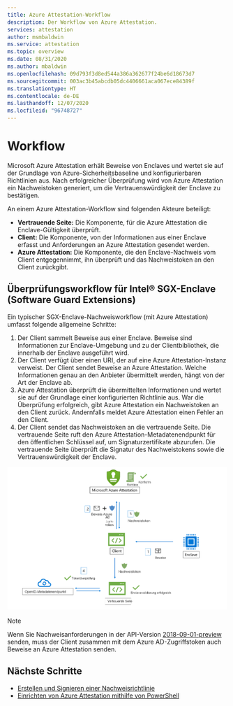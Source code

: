 ```yaml
---
title: Azure Attestation-Workflow
description: Der Workflow von Azure Attestation.
services: attestation
author: msmbaldwin
ms.service: attestation
ms.topic: overview
ms.date: 08/31/2020
ms.author: mbaldwin
ms.openlocfilehash: 09d793f3d8ed544a386a362677f24be6d18673d7
ms.sourcegitcommit: 003ac3b45abcdb05dc4406661aca067ece84389f
ms.translationtype: HT
ms.contentlocale: de-DE
ms.lasthandoff: 12/07/2020
ms.locfileid: "96748727"
---
```

# <a name="workflow"></a>Workflow

Microsoft Azure Attestation erhält Beweise von Enclaves und wertet sie auf der Grundlage von Azure-Sicherheitsbaseline und konfigurierbaren Richtlinien aus. Nach erfolgreicher Überprüfung wird von Azure Attestation ein Nachweistoken generiert, um die Vertrauenswürdigkeit der Enclave zu bestätigen.

An einem Azure Attestation-Workflow sind folgenden Akteure beteiligt:

- **Vertrauende Seite:** Die Komponente, für die Azure Attestation die Enclave-Gültigkeit überprüft. 
- **Client:** Die Komponente, von der Informationen aus einer Enclave erfasst und Anforderungen an Azure Attestation gesendet werden. 
- **Azure Attestation:** Die Komponente, die den Enclave-Nachweis vom Client entgegennimmt, ihn überprüft und das Nachweistoken an den Client zurückgibt.


## <a name="intel-software-guard-extensions-sgx-enclave-validation-work-flow"></a>Überprüfungsworkflow für Intel® SGX-Enclave (Software Guard Extensions)

Ein typischer SGX-Enclave-Nachweisworkflow (mit Azure Attestation) umfasst folgende allgemeine Schritte:

1. Der Client sammelt Beweise aus einer Enclave. Beweise sind Informationen zur Enclave-Umgebung und zu der Clientbibliothek, die innerhalb der Enclave ausgeführt wird.
1. Der Client verfügt über einen URI, der auf eine Azure Attestation-Instanz verweist. Der Client sendet Beweise an Azure Attestation. Welche Informationen genau an den Anbieter übermittelt werden, hängt von der Art der Enclave ab.
1. Azure Attestation überprüft die übermittelten Informationen und wertet sie auf der Grundlage einer konfigurierten Richtlinie aus. War die Überprüfung erfolgreich, gibt Azure Attestation ein Nachweistoken an den Client zurück. Andernfalls meldet Azure Attestation einen Fehler an den Client. 
1. Der Client sendet das Nachweistoken an die vertrauende Seite. Die vertrauende Seite ruft den Azure Attestation-Metadatenendpunkt für den öffentlichen Schlüssel auf, um Signaturzertifikate abzurufen. Die vertrauende Seite überprüft die Signatur des Nachweistokens sowie die Vertrauenswürdigkeit der Enclave. 

![Überprüfungsflow für SGX-Enclave](./media/sgx-validation-flow.png)

> [!Note]
> Wenn Sie Nachweisanforderungen in der API-Version [2018-09-01-preview](https://github.com/Azure/azure-rest-api-specs/tree/master/specification/attestation/data-plane/Microsoft.Attestation/stable/2018-09-01-preview) senden, muss der Client zusammen mit dem Azure AD-Zugriffstoken auch Beweise an Azure Attestation senden.

## <a name="next-steps"></a>Nächste Schritte
- [Erstellen und Signieren einer Nachweisrichtlinie](author-sign-policy.md)
- [Einrichten von Azure Attestation mithilfe von PowerShell](quickstart-powershell.md)
